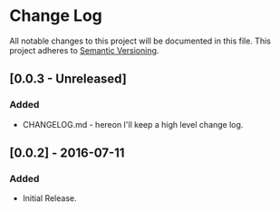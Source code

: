 # Change Log
All notable changes to this project will be documented in this file.
This project adheres to [Semantic Versioning](http://semver.org/).

## [0.0.3 - Unreleased]
### Added
* CHANGELOG.md - hereon I'll keep a high level change log.

## [0.0.2] - 2016-07-11
### Added
* Initial Release.